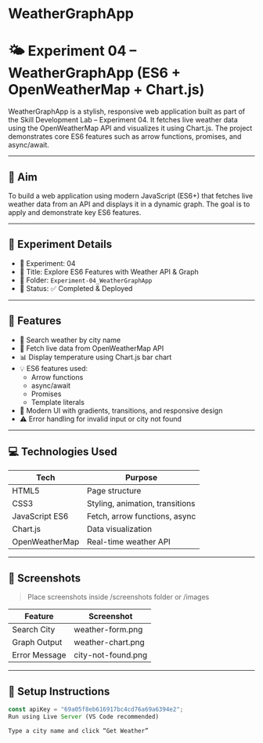 ﻿# WeatherGraphApp
# 🌤️ Experiment 04 – WeatherGraphApp (ES6 + OpenWeatherMap + Chart.js)

WeatherGraphApp is a stylish, responsive web application built as part of the Skill Development Lab – Experiment 04. It fetches live weather data using the OpenWeatherMap API and visualizes it using Chart.js. The project demonstrates core ES6 features such as arrow functions, promises, and async/await.

---

## 🎯 Aim

To build a web application using modern JavaScript (ES6+) that fetches live weather data from an API and displays it in a dynamic graph. The goal is to apply and demonstrate key ES6 features.

---

## 🧪 Experiment Details

- 📘 Experiment: 04  
- 🔖 Title: Explore ES6 Features with Weather API & Graph  
- 📁 Folder: `Experiment-04_WeatherGraphApp`  
- 🧠 Status: ✅ Completed & Deployed  

---

## 🌟 Features

- 🔎 Search weather by city name
- 🔐 Fetch live data from OpenWeatherMap API
- 📊 Display temperature using Chart.js bar chart
- 💡 ES6 features used:
  - Arrow functions
  - async/await
  - Promises
  - Template literals
- 🎨 Modern UI with gradients, transitions, and responsive design
- ⚠️ Error handling for invalid input or city not found

---

## 💻 Technologies Used

| Tech           | Purpose                         |
|----------------|---------------------------------|
| HTML5          | Page structure                  |
| CSS3           | Styling, animation, transitions |
| JavaScript ES6 | Fetch, arrow functions, async   |
| Chart.js       | Data visualization              |
| OpenWeatherMap | Real-time weather API           |

---

## 📸 Screenshots

> Place screenshots inside /screenshots folder or /images

| Feature        | Screenshot             |
|----------------|------------------------|
| Search City    | weather-form.png       |
| Graph Output   | weather-chart.png      |
| Error Message  | city-not-found.png     |

---

## 🔐 Setup Instructions

```js
const apiKey = "69a05f8eb616917bc4cd76a69a6394e2";
Run using Live Server (VS Code recommended)

Type a city name and click “Get Weather”
